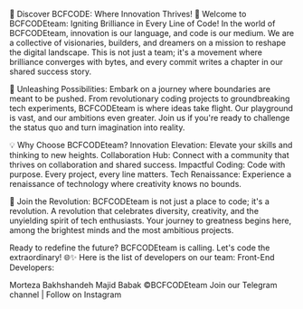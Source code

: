 🚀 Discover BCFCODE: Where Innovation Thrives!
🌟 Welcome to BCFCODEteam: Igniting Brilliance in Every Line of Code!
In the world of BCFCODEteam, innovation is our language, and code is our medium. We are a collective of visionaries, builders, and dreamers on a mission to reshape the digital landscape. This is not just a team; it's a movement where brilliance converges with bytes, and every commit writes a chapter in our shared success story.

🚀 Unleashing Possibilities:
Embark on a journey where boundaries are meant to be pushed. From revolutionary coding projects to groundbreaking tech experiments, BCFCODEteam is where ideas take flight. Our playground is vast, and our ambitions even greater. Join us if you're ready to challenge the status quo and turn imagination into reality.

💡 Why Choose BCFCODEteam?
Innovation Elevation: Elevate your skills and thinking to new heights. Collaboration Hub: Connect with a community that thrives on collaboration and shared success. Impactful Coding: Code with purpose. Every project, every line matters. Tech Renaissance: Experience a renaissance of technology where creativity knows no bounds.

🤝 Join the Revolution:
BCFCODEteam is not just a place to code; it's a revolution. A revolution that celebrates diversity, creativity, and the unyielding spirit of tech enthusiasts. Your journey to greatness begins here, among the brightest minds and the most ambitious projects.

Ready to redefine the future? BCFCODEteam is calling. Let's code the extraordinary! 🌐✨
Here is the list of developers on our team:
Front-End Developers:

Morteza Bakhshandeh
Majid Babak
©BCFCODEteam
Join our Telegram channel | Follow on Instagram

